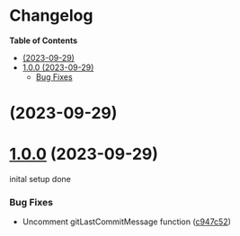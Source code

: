 # Changelog

<!-- START doctoc generated TOC please keep comment here to allow auto update -->
<!-- DON'T EDIT THIS SECTION, INSTEAD RE-RUN doctoc TO UPDATE -->

**Table of Contents**

- [ (2023-09-29)](#2023-09-29)
- [1.0.0 (2023-09-29)](#100-2023-09-29)
  - [Bug Fixes](#bug-fixes)

<!-- END doctoc generated TOC please keep comment here to allow auto update -->

# [](https://github.com/imrushi/markdown-or-hugo-to-medium/compare/v1.0.0...v) (2023-09-29)

# [1.0.0](https://github.com/imrushi/markdown-or-hugo-to-medium/compare/c947c52df6759da0ba1c4a412a6252379461d198...v1.0.0) (2023-09-29)

inital setup done

### Bug Fixes

- Uncomment gitLastCommitMessage function ([c947c52](https://github.com/imrushi/markdown-or-hugo-to-medium/commit/c947c52df6759da0ba1c4a412a6252379461d198))
